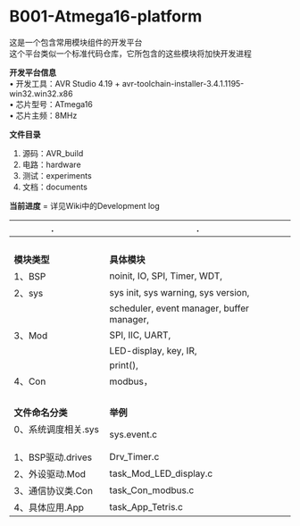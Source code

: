 # B001-Atmega16-platform
这是一个包含常用模块组件的开发平台<br>
这个平台类似一个标准代码仓库，它所包含的这些模块将加快开发进程<br>

**开发平台信息**<br>
• 开发工具：AVR Studio 4.19 + avr-toolchain-installer-3.4.1.1195-win32.win32.x86<br>
• 芯片型号：ATmega16<br>
• 芯片主频：8MHz<br>

**文件目录**<br>
1. 源码：AVR_build<br>
2. 电路：hardware<br>
3. 测试：experiments<br>
4. 文档：documents<br>

**当前进度** = 详见Wiki中的Development log<br>

|.                | .
|---------------- | --------
|                 |
|**模块类型**     | **具体模块**
|1、BSP           | noinit, IO, SPI, Timer, WDT,
|2、sys           | sys init, sys warning, sys version,
|                 | scheduler, event manager, buffer manager,
|3、Mod           | SPI, IIC, UART,
|                 | LED-display, key, IR,
|                 | print(),
|4、Con           | modbus，
|                 |
|**文件命名分类**     | **举例**
|0、系统调度相关.sys  | sys.event.c
|1、BSP驱动.drives   | Drv_Timer.c
|2、外设驱动.Mod     | task_Mod_LED_display.c
|3、通信协议类.Con   | task_Con_modbus.c
|4、具体应用.App     | task_App_Tetris.c
